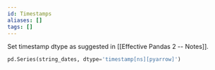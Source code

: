 ```yaml
---
id: Timestamps
aliases: []
tags: []
---
```



Set timestamp dtype as suggested in [[Effective Pandas 2 -- Notes]]. 

```python
pd.Series(string_dates, dtype='timestamp[ns][pyarrow]')
```

